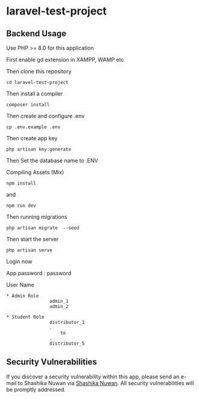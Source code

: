 # laravel-test-project

## Backend Usage

Use PHP >= 8.0 for this application

First enable gd extension in XAMPP, WAMP etc

Then clone this repository

    cd laravel-test-project

Then install a compiler

    composer install
    
Then create and configure .env

    cp .env.example .env
    
   Then create app key

    php artisan key:generate

   Then Set the database name to .ENV


Compiling Assets (Mix)

    npm install

 and

    npm run dev

Then running migrations

    php artisan migrate  --seed
    

Then start the server

    php artisan serve

Login now

App password : password

User Name

    * Admin Role   
                    admin_1
                    admin_2

    * Student Role 
                    distributor_1
                    .
                        to
                    .
                    distributor_5
    
## Security Vulnerabilities

If you discover a security vulnerability within this app, please send an e-mail to Shashika Nuwan via [Shashika Nuwan](mailto:kumararanaweera1999@gmail.com). All security vulnerabilities will be promptly addressed.
